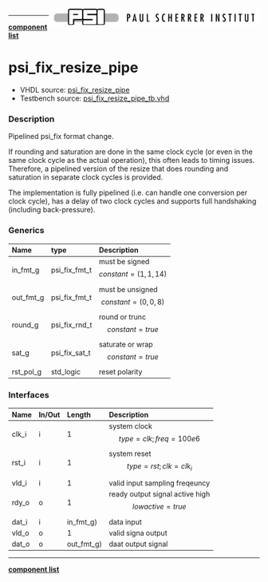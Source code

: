 <img align="right" src="../../doc/psi_logo.png">

***

[**component list**](../README.md)

# psi_fix_resize_pipe
 - VHDL source: [psi_fix_resize_pipe](../hdl/psi_fix_resize_pipe.vhd)
 - Testbench source: [psi_fix_resize_pipe_tb.vhd](../testbench/psi_fix_resize_pipe_tb/psi_fix_resize_pipe_tb.vhd)

### Description

Pipelined psi_fix format change.

If rounding and saturation are done in the same clock cycle (or even in the same clock cycle as the actual operation), this often leads to timing issues. Therefore, a pipelined version of the resize that does rounding and saturation in separate clock cycles is provided.

The implementation is fully pipelined (i.e. can handle one conversion per clock cycle), has a delay of two clock cycles and supports full handshaking (including back-pressure).


### Generics
| Name      | type          | Description                             |
|:----------|:--------------|:----------------------------------------|
| in_fmt_g  | psi_fix_fmt_t | must be signed $$ constant=(1,1,14) $$  |
| out_fmt_g | psi_fix_fmt_t | must be unsigned $$ constant=(0,0,8) $$ |
| round_g   | psi_fix_rnd_t | round or trunc $$ constant=true $$      |
| sat_g     | psi_fix_sat_t | saturate or wrap $$ constant=true $$    |
| rst_pol_g | std_logic     | reset polarity                          |

### Interfaces
| Name   | In/Out   | Length     | Description                                          |
|:-------|:---------|:-----------|:-----------------------------------------------------|
| clk_i  | i        | 1          | system clock $$ type=clk; freq=100e6 $$              |
| rst_i  | i        | 1          | system reset $$ type=rst; clk=clk_i $$               |
| vld_i  | i        | 1          | valid input sampling freqeuncy                       |
| rdy_o  | o        | 1          | ready output signal active high $$ lowactive=true $$ |
| dat_i  | i        | in_fmt_g)  | data input                                           |
| vld_o  | o        | 1          | valid signa output                                   |
| dat_o  | o        | out_fmt_g) | daat output signal                                   |


---
[**component list**](../README.md)
